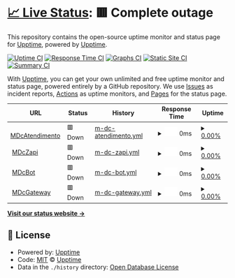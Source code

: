 # [📈 Live Status](https://demo.upptime.js.org): <!--live status--> **🟥 Complete outage**

This repository contains the open-source uptime monitor and status page for [Upptime](https://upptime.js.org), powered by [Upptime](https://github.com/upptime/upptime).

[![Uptime CI](https://github.com/aspiretony/uptimeservice/workflows/Uptime%20CI/badge.svg)](https://github.com/aspiretony/uptimeservice/actions?query=workflow%3A%22Uptime+CI%22)
[![Response Time CI](https://github.com/aspiretony/uptimeservice/workflows/Response%20Time%20CI/badge.svg)](https://github.com/aspiretony/uptimeservice/actions?query=workflow%3A%22Response+Time+CI%22)
[![Graphs CI](https://github.com/aspiretony/uptimeservice/workflows/Graphs%20CI/badge.svg)](https://github.com/aspiretony/uptimeservice/actions?query=workflow%3A%22Graphs+CI%22)
[![Static Site CI](https://github.com/aspiretony/uptimeservice/workflows/Static%20Site%20CI/badge.svg)](https://github.com/aspiretony/uptimeservice/actions?query=workflow%3A%22Static+Site+CI%22)
[![Summary CI](https://github.com/aspiretony/uptimeservice/workflows/Summary%20CI/badge.svg)](https://github.com/aspiretony/uptimeservice/actions?query=workflow%3A%22Summary+CI%22)

With [Upptime](https://upptime.js.org), you can get your own unlimited and free uptime monitor and status page, powered entirely by a GitHub repository. We use [Issues](https://github.com/upptime/upptime/issues) as incident reports, [Actions](https://github.com/aspiretony/uptimeservice/actions) as uptime monitors, and [Pages](https://demo.upptime.js.org) for the status page.

<!--start: status pages-->
<!-- This summary is generated by Upptime (https://github.com/upptime/upptime) -->
<!-- Do not edit this manually, your changes will be overwritten -->
<!-- prettier-ignore -->
| URL | Status | History | Response Time | Uptime |
| --- | ------ | ------- | ------------- | ------ |
| <img alt="" src="https://icons.duckduckgo.com/ip3/atendimento.mdbr.tech.ico" height="13"> [MDcAtendimento](https://atendimento.mdbr.tech) | 🟥 Down | [m-dc-atendimento.yml](https://github.com/aspiretony/uptimeservice/commits/HEAD/history/m-dc-atendimento.yml) | <details><summary><img alt="Response time graph" src="./graphs/m-dc-atendimento/response-time-week.png" height="20"> 0ms</summary><br><a href="https://aspiretony.github.io/uptimeservice/history/m-dc-atendimento"><img alt="Response time 0" src="https://img.shields.io/endpoint?url=https%3A%2F%2Fraw.githubusercontent.com%2Faspiretony%2Fuptimeservice%2FHEAD%2Fapi%2Fm-dc-atendimento%2Fresponse-time.json"></a><br><a href="https://aspiretony.github.io/uptimeservice/history/m-dc-atendimento"><img alt="24-hour response time 0" src="https://img.shields.io/endpoint?url=https%3A%2F%2Fraw.githubusercontent.com%2Faspiretony%2Fuptimeservice%2FHEAD%2Fapi%2Fm-dc-atendimento%2Fresponse-time-day.json"></a><br><a href="https://aspiretony.github.io/uptimeservice/history/m-dc-atendimento"><img alt="7-day response time 0" src="https://img.shields.io/endpoint?url=https%3A%2F%2Fraw.githubusercontent.com%2Faspiretony%2Fuptimeservice%2FHEAD%2Fapi%2Fm-dc-atendimento%2Fresponse-time-week.json"></a><br><a href="https://aspiretony.github.io/uptimeservice/history/m-dc-atendimento"><img alt="30-day response time 0" src="https://img.shields.io/endpoint?url=https%3A%2F%2Fraw.githubusercontent.com%2Faspiretony%2Fuptimeservice%2FHEAD%2Fapi%2Fm-dc-atendimento%2Fresponse-time-month.json"></a><br><a href="https://aspiretony.github.io/uptimeservice/history/m-dc-atendimento"><img alt="1-year response time 0" src="https://img.shields.io/endpoint?url=https%3A%2F%2Fraw.githubusercontent.com%2Faspiretony%2Fuptimeservice%2FHEAD%2Fapi%2Fm-dc-atendimento%2Fresponse-time-year.json"></a></details> | <details><summary><a href="https://aspiretony.github.io/uptimeservice/history/m-dc-atendimento">0.00%</a></summary><a href="https://aspiretony.github.io/uptimeservice/history/m-dc-atendimento"><img alt="All-time uptime 5.33%" src="https://img.shields.io/endpoint?url=https%3A%2F%2Fraw.githubusercontent.com%2Faspiretony%2Fuptimeservice%2FHEAD%2Fapi%2Fm-dc-atendimento%2Fuptime.json"></a><br><a href="https://aspiretony.github.io/uptimeservice/history/m-dc-atendimento"><img alt="24-hour uptime 0.00%" src="https://img.shields.io/endpoint?url=https%3A%2F%2Fraw.githubusercontent.com%2Faspiretony%2Fuptimeservice%2FHEAD%2Fapi%2Fm-dc-atendimento%2Fuptime-day.json"></a><br><a href="https://aspiretony.github.io/uptimeservice/history/m-dc-atendimento"><img alt="7-day uptime 0.00%" src="https://img.shields.io/endpoint?url=https%3A%2F%2Fraw.githubusercontent.com%2Faspiretony%2Fuptimeservice%2FHEAD%2Fapi%2Fm-dc-atendimento%2Fuptime-week.json"></a><br><a href="https://aspiretony.github.io/uptimeservice/history/m-dc-atendimento"><img alt="30-day uptime 0.00%" src="https://img.shields.io/endpoint?url=https%3A%2F%2Fraw.githubusercontent.com%2Faspiretony%2Fuptimeservice%2FHEAD%2Fapi%2Fm-dc-atendimento%2Fuptime-month.json"></a><br><a href="https://aspiretony.github.io/uptimeservice/history/m-dc-atendimento"><img alt="1-year uptime 0.00%" src="https://img.shields.io/endpoint?url=https%3A%2F%2Fraw.githubusercontent.com%2Faspiretony%2Fuptimeservice%2FHEAD%2Fapi%2Fm-dc-atendimento%2Fuptime-year.json"></a></details>
| <img alt="" src="https://icons.duckduckgo.com/ip3/speed.mdbr.tech.ico" height="13"> [MDcZapi](https://speed.mdbr.tech/checkserver.php) | 🟥 Down | [m-dc-zapi.yml](https://github.com/aspiretony/uptimeservice/commits/HEAD/history/m-dc-zapi.yml) | <details><summary><img alt="Response time graph" src="./graphs/m-dc-zapi/response-time-week.png" height="20"> 0ms</summary><br><a href="https://aspiretony.github.io/uptimeservice/history/m-dc-zapi"><img alt="Response time 0" src="https://img.shields.io/endpoint?url=https%3A%2F%2Fraw.githubusercontent.com%2Faspiretony%2Fuptimeservice%2FHEAD%2Fapi%2Fm-dc-zapi%2Fresponse-time.json"></a><br><a href="https://aspiretony.github.io/uptimeservice/history/m-dc-zapi"><img alt="24-hour response time 0" src="https://img.shields.io/endpoint?url=https%3A%2F%2Fraw.githubusercontent.com%2Faspiretony%2Fuptimeservice%2FHEAD%2Fapi%2Fm-dc-zapi%2Fresponse-time-day.json"></a><br><a href="https://aspiretony.github.io/uptimeservice/history/m-dc-zapi"><img alt="7-day response time 0" src="https://img.shields.io/endpoint?url=https%3A%2F%2Fraw.githubusercontent.com%2Faspiretony%2Fuptimeservice%2FHEAD%2Fapi%2Fm-dc-zapi%2Fresponse-time-week.json"></a><br><a href="https://aspiretony.github.io/uptimeservice/history/m-dc-zapi"><img alt="30-day response time 0" src="https://img.shields.io/endpoint?url=https%3A%2F%2Fraw.githubusercontent.com%2Faspiretony%2Fuptimeservice%2FHEAD%2Fapi%2Fm-dc-zapi%2Fresponse-time-month.json"></a><br><a href="https://aspiretony.github.io/uptimeservice/history/m-dc-zapi"><img alt="1-year response time 0" src="https://img.shields.io/endpoint?url=https%3A%2F%2Fraw.githubusercontent.com%2Faspiretony%2Fuptimeservice%2FHEAD%2Fapi%2Fm-dc-zapi%2Fresponse-time-year.json"></a></details> | <details><summary><a href="https://aspiretony.github.io/uptimeservice/history/m-dc-zapi">0.00%</a></summary><a href="https://aspiretony.github.io/uptimeservice/history/m-dc-zapi"><img alt="All-time uptime 5.06%" src="https://img.shields.io/endpoint?url=https%3A%2F%2Fraw.githubusercontent.com%2Faspiretony%2Fuptimeservice%2FHEAD%2Fapi%2Fm-dc-zapi%2Fuptime.json"></a><br><a href="https://aspiretony.github.io/uptimeservice/history/m-dc-zapi"><img alt="24-hour uptime 0.00%" src="https://img.shields.io/endpoint?url=https%3A%2F%2Fraw.githubusercontent.com%2Faspiretony%2Fuptimeservice%2FHEAD%2Fapi%2Fm-dc-zapi%2Fuptime-day.json"></a><br><a href="https://aspiretony.github.io/uptimeservice/history/m-dc-zapi"><img alt="7-day uptime 0.00%" src="https://img.shields.io/endpoint?url=https%3A%2F%2Fraw.githubusercontent.com%2Faspiretony%2Fuptimeservice%2FHEAD%2Fapi%2Fm-dc-zapi%2Fuptime-week.json"></a><br><a href="https://aspiretony.github.io/uptimeservice/history/m-dc-zapi"><img alt="30-day uptime 0.00%" src="https://img.shields.io/endpoint?url=https%3A%2F%2Fraw.githubusercontent.com%2Faspiretony%2Fuptimeservice%2FHEAD%2Fapi%2Fm-dc-zapi%2Fuptime-month.json"></a><br><a href="https://aspiretony.github.io/uptimeservice/history/m-dc-zapi"><img alt="1-year uptime 0.00%" src="https://img.shields.io/endpoint?url=https%3A%2F%2Fraw.githubusercontent.com%2Faspiretony%2Fuptimeservice%2FHEAD%2Fapi%2Fm-dc-zapi%2Fuptime-year.json"></a></details>
| <img alt="" src="https://icons.duckduckgo.com/ip3/140.238.178.147.ico" height="13"> [MDcBot](http://140.238.178.147:5678) | 🟥 Down | [m-dc-bot.yml](https://github.com/aspiretony/uptimeservice/commits/HEAD/history/m-dc-bot.yml) | <details><summary><img alt="Response time graph" src="./graphs/m-dc-bot/response-time-week.png" height="20"> 0ms</summary><br><a href="https://aspiretony.github.io/uptimeservice/history/m-dc-bot"><img alt="Response time 0" src="https://img.shields.io/endpoint?url=https%3A%2F%2Fraw.githubusercontent.com%2Faspiretony%2Fuptimeservice%2FHEAD%2Fapi%2Fm-dc-bot%2Fresponse-time.json"></a><br><a href="https://aspiretony.github.io/uptimeservice/history/m-dc-bot"><img alt="24-hour response time 0" src="https://img.shields.io/endpoint?url=https%3A%2F%2Fraw.githubusercontent.com%2Faspiretony%2Fuptimeservice%2FHEAD%2Fapi%2Fm-dc-bot%2Fresponse-time-day.json"></a><br><a href="https://aspiretony.github.io/uptimeservice/history/m-dc-bot"><img alt="7-day response time 0" src="https://img.shields.io/endpoint?url=https%3A%2F%2Fraw.githubusercontent.com%2Faspiretony%2Fuptimeservice%2FHEAD%2Fapi%2Fm-dc-bot%2Fresponse-time-week.json"></a><br><a href="https://aspiretony.github.io/uptimeservice/history/m-dc-bot"><img alt="30-day response time 0" src="https://img.shields.io/endpoint?url=https%3A%2F%2Fraw.githubusercontent.com%2Faspiretony%2Fuptimeservice%2FHEAD%2Fapi%2Fm-dc-bot%2Fresponse-time-month.json"></a><br><a href="https://aspiretony.github.io/uptimeservice/history/m-dc-bot"><img alt="1-year response time 0" src="https://img.shields.io/endpoint?url=https%3A%2F%2Fraw.githubusercontent.com%2Faspiretony%2Fuptimeservice%2FHEAD%2Fapi%2Fm-dc-bot%2Fresponse-time-year.json"></a></details> | <details><summary><a href="https://aspiretony.github.io/uptimeservice/history/m-dc-bot">0.00%</a></summary><a href="https://aspiretony.github.io/uptimeservice/history/m-dc-bot"><img alt="All-time uptime 0.86%" src="https://img.shields.io/endpoint?url=https%3A%2F%2Fraw.githubusercontent.com%2Faspiretony%2Fuptimeservice%2FHEAD%2Fapi%2Fm-dc-bot%2Fuptime.json"></a><br><a href="https://aspiretony.github.io/uptimeservice/history/m-dc-bot"><img alt="24-hour uptime 0.00%" src="https://img.shields.io/endpoint?url=https%3A%2F%2Fraw.githubusercontent.com%2Faspiretony%2Fuptimeservice%2FHEAD%2Fapi%2Fm-dc-bot%2Fuptime-day.json"></a><br><a href="https://aspiretony.github.io/uptimeservice/history/m-dc-bot"><img alt="7-day uptime 0.00%" src="https://img.shields.io/endpoint?url=https%3A%2F%2Fraw.githubusercontent.com%2Faspiretony%2Fuptimeservice%2FHEAD%2Fapi%2Fm-dc-bot%2Fuptime-week.json"></a><br><a href="https://aspiretony.github.io/uptimeservice/history/m-dc-bot"><img alt="30-day uptime 0.00%" src="https://img.shields.io/endpoint?url=https%3A%2F%2Fraw.githubusercontent.com%2Faspiretony%2Fuptimeservice%2FHEAD%2Fapi%2Fm-dc-bot%2Fuptime-month.json"></a><br><a href="https://aspiretony.github.io/uptimeservice/history/m-dc-bot"><img alt="1-year uptime 0.00%" src="https://img.shields.io/endpoint?url=https%3A%2F%2Fraw.githubusercontent.com%2Faspiretony%2Fuptimeservice%2FHEAD%2Fapi%2Fm-dc-bot%2Fuptime-year.json"></a></details>
| <img alt="" src="https://icons.duckduckgo.com/ip3/speed.mdbr.tech.ico" height="13"> [MDcGateway](https://speed.mdbr.tech) | 🟥 Down | [m-dc-gateway.yml](https://github.com/aspiretony/uptimeservice/commits/HEAD/history/m-dc-gateway.yml) | <details><summary><img alt="Response time graph" src="./graphs/m-dc-gateway/response-time-week.png" height="20"> 0ms</summary><br><a href="https://aspiretony.github.io/uptimeservice/history/m-dc-gateway"><img alt="Response time 0" src="https://img.shields.io/endpoint?url=https%3A%2F%2Fraw.githubusercontent.com%2Faspiretony%2Fuptimeservice%2FHEAD%2Fapi%2Fm-dc-gateway%2Fresponse-time.json"></a><br><a href="https://aspiretony.github.io/uptimeservice/history/m-dc-gateway"><img alt="24-hour response time 0" src="https://img.shields.io/endpoint?url=https%3A%2F%2Fraw.githubusercontent.com%2Faspiretony%2Fuptimeservice%2FHEAD%2Fapi%2Fm-dc-gateway%2Fresponse-time-day.json"></a><br><a href="https://aspiretony.github.io/uptimeservice/history/m-dc-gateway"><img alt="7-day response time 0" src="https://img.shields.io/endpoint?url=https%3A%2F%2Fraw.githubusercontent.com%2Faspiretony%2Fuptimeservice%2FHEAD%2Fapi%2Fm-dc-gateway%2Fresponse-time-week.json"></a><br><a href="https://aspiretony.github.io/uptimeservice/history/m-dc-gateway"><img alt="30-day response time 0" src="https://img.shields.io/endpoint?url=https%3A%2F%2Fraw.githubusercontent.com%2Faspiretony%2Fuptimeservice%2FHEAD%2Fapi%2Fm-dc-gateway%2Fresponse-time-month.json"></a><br><a href="https://aspiretony.github.io/uptimeservice/history/m-dc-gateway"><img alt="1-year response time 0" src="https://img.shields.io/endpoint?url=https%3A%2F%2Fraw.githubusercontent.com%2Faspiretony%2Fuptimeservice%2FHEAD%2Fapi%2Fm-dc-gateway%2Fresponse-time-year.json"></a></details> | <details><summary><a href="https://aspiretony.github.io/uptimeservice/history/m-dc-gateway">0.00%</a></summary><a href="https://aspiretony.github.io/uptimeservice/history/m-dc-gateway"><img alt="All-time uptime 5.33%" src="https://img.shields.io/endpoint?url=https%3A%2F%2Fraw.githubusercontent.com%2Faspiretony%2Fuptimeservice%2FHEAD%2Fapi%2Fm-dc-gateway%2Fuptime.json"></a><br><a href="https://aspiretony.github.io/uptimeservice/history/m-dc-gateway"><img alt="24-hour uptime 0.00%" src="https://img.shields.io/endpoint?url=https%3A%2F%2Fraw.githubusercontent.com%2Faspiretony%2Fuptimeservice%2FHEAD%2Fapi%2Fm-dc-gateway%2Fuptime-day.json"></a><br><a href="https://aspiretony.github.io/uptimeservice/history/m-dc-gateway"><img alt="7-day uptime 0.00%" src="https://img.shields.io/endpoint?url=https%3A%2F%2Fraw.githubusercontent.com%2Faspiretony%2Fuptimeservice%2FHEAD%2Fapi%2Fm-dc-gateway%2Fuptime-week.json"></a><br><a href="https://aspiretony.github.io/uptimeservice/history/m-dc-gateway"><img alt="30-day uptime 0.00%" src="https://img.shields.io/endpoint?url=https%3A%2F%2Fraw.githubusercontent.com%2Faspiretony%2Fuptimeservice%2FHEAD%2Fapi%2Fm-dc-gateway%2Fuptime-month.json"></a><br><a href="https://aspiretony.github.io/uptimeservice/history/m-dc-gateway"><img alt="1-year uptime 0.00%" src="https://img.shields.io/endpoint?url=https%3A%2F%2Fraw.githubusercontent.com%2Faspiretony%2Fuptimeservice%2FHEAD%2Fapi%2Fm-dc-gateway%2Fuptime-year.json"></a></details>

<!--end: status pages-->

[**Visit our status website →**](https://aspiretony.github.io/uptimeservice)

## 📄 License

- Powered by: [Upptime](https://github.com/upptime/upptime)
- Code: [MIT](./LICENSE) © [Upptime](https://upptime.js.org)
- Data in the `./history` directory: [Open Database License](https://opendatacommons.org/licenses/odbl/1-0/)
